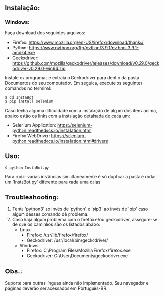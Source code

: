 ## Instalação:
  
### Windows:

Faça download dos seguintes arquivos:
- Firefox: https://www.mozilla.org/en-US/firefox/download/thanks/
- Python: https://www.python.org/ftp/python/3.9.1/python-3.9.1-amd64.exe
- Geckodriver: https://github.com/mozilla/geckodriver/releases/download/v0.29.0/geckodriver-v0.29.0-win64.zip

Instale os programas e extraia o Geckodriver para dentro da pasta Documentos do seu computador. Em seguida, execute os seguintes comandos no terminal:
```
$ cd InstaBot
$ pip install selenium
```
Caso tenha alguma dificuldade com a instalação de algum dos itens acima, abaixo estão os links com a instalação detalhada de cada um:

- Selenium Application: https://selenium-python.readthedocs.io/installation.html
- Firefox WebDriver: https://selenium-python.readthedocs.io/installation.html#drivers
      
## Uso:
```
$ python InstaBot.py
```
Para rodar varias instâncias simultaneamente é só duplicar a pasta e rodar um 'InstaBot.py' diferente para cada uma delas

## Troubleshooting:
1. Tente 'python3' ao invés de 'python' e 'pip3' ao invés de 'pip' caso algum desses comando dê problema.
2. Caso haja algum problema com o firefox e/ou geckodriver, assegure-se de que os caminhos são os listados abaixo:
   - Linux:
     - Firefox: /usr/lib/firefox/firefox/
     - Geckodriver: /usr/local/bin/geckodriver/
   - Windows:
     - Firefox: C:\Program Files\Mozilla Firefox\firefox.exe
     - Geckodriver: C:\User\Documents\geckodriver.exe

## Obs.:
Suporte para outras línguas ainda não implementado. Seu navegador e páginas deverão ser acessados em Português-BR.
